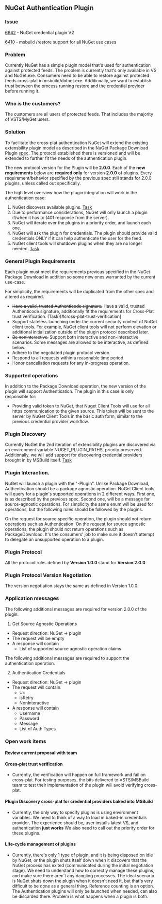 ## NuGet Authentication Plugin

### Issue
[6642](https://github.com/NuGet/Home/issues/6642) - NuGet credential plugin V2

[6410](https://github.com/NuGet/Home/issues/6410) - msbuild /restore support for all NuGet use cases

### Problem
Currently NuGet has a simple plugin model that's used for authentication against protected feeds. 
The problem is currently that's only available in VS and NuGet.exe. 
Consumers need to be able to restore against protected feeds cross-plat in msbuild/dotnet.exe. 
Additionally, we want to establish trust between the process running restore and the credential provider before running it.

### Who is the customers?
The customers are all users of protected feeds. That includes the majority of VSTS/MyGet users. 

### Solution

To facilitate the cross-plat authentication NuGet will extend the existing extensbility plugin model as described in the NuGet Package Download Plugin [spec](https://github.com/NuGet/Home/wiki/NuGet-Package-Download-Plugin). 
The protocol established there is versioned and will be extended to further fit the needs of the authentication plugin. 

The new protocol version for the Plugin will be **2.0.0**. 
Each of the **new requirements** below are **required only** for version **2.0.0** of plugins. 
Every requirement/behavior specified by the previous spec still stands for 2.0.0 plugins, unless called out specifically.

The high level overview how the plugin integration will work in the authentication case:
1. NuGet discovers available plugins. [Task](#plugin-discovery-cross-plat-for-credential-providers-baked-into-msbuild)
2. Due to performance considerations, NuGet will only launch a plugin if/when it has to (401 response from the server). 
3. NuGet will iterate over the plugins in a priority order, and launch each one. 
4. NuGet will ask the plugin for credentials. The plugin should provide valid credentials ONLY if it can help authenticate the user for the feed. 
5. NuGet client tools will shutdown plugins when they are no longer needed. [Task](#ife-cycle-management-of-plugins)

### General Plugin Requirements
Each plugin must meet the requirements previous specified in the NuGet Package Download in addition so some new ones warranted by the current use-case. 

For simplicity, the requirements will be duplicated from the other spec and altered as required.

- ~~Have a valid, trusted Authenticode signature.~~ Have a valid, trusted Authenticode signature, additionally fit the requirements for Cross-Plat trust verification. (Task)[#cross-plat-trust-verification]
- Support stateless launching under the current security context of NuGet client tools. For example, NuGet client tools will not perform elevation or additional initialization outside of the plugin protocol described later.
- ~~Be noninteractive.~~ Support both interactive and non-interactive scenarios. Some messages are allowed to be interactive, as defined below.
- Adhere to the negotiated plugin protocol version.
- Respond to all requests within a reasonable time period.
- Honor cancellation requests for any in-progress operation.

### Supported operations
In addition to the Package Download operation, the new version of the plugin will support Authentication. 
The plugin in this case is only responsible for:
- Providing valid token to NuGet, that Nuget Client Tools will use for all https communication to the given source. 
This token will be sent to the server by NuGet Client Tools in the basic auth form, similar to the previous credential provider workflow.

### Plugin Discovery

Currently NuGet the 2nd iteration of extensibility plugins are discovered via an environment variable NUGET_PLUGIN_PATHS, priority preserved. 
Additionally, we will add support for discovering credential providers brought in by MSBuild itself. [Task](#plugin-discovery-cross-plat-for-credential-providers-baked-into-msbuild)

### Plugin Interaction. 
NuGet will launch a plugin with the "-Plugin". 
Unlike Package Download, Authentication should be a package agnostic operation.
NuGet Client tools will query for a plugin's supported operations in 2 different ways. 
First one, is as described by the previous spec. 
Second one, will be a message for source-agnostic operations. 
For simplicity the same enum will be used for operations, but the following rules should be followed by the plugins.

On the request for source specific operation, the plugin should not return operations such as Authentication. 
On the request for source agnostic operations, the plugin should not return operations such as PackageDownload.
It's the consumers' job to make sure it doesn't attempt to delegate an unsupported operation to a plugin. 

### Plugin Protocol
All the protocol rules defined by **Version 1.0.0** stand for **Version 2.0.0**.

### Plugin Protocol Version Negotiation 
The version negotiation stays the same as defined in Version 1.0.0. 

### Application messages

The following additional messages are required for version 2.0.0 of the plugin. 
1. Get Source Agnostic Operations
* Request direction: NuGet -> plugin
* The request will be empty
* A response will contain
    * List of supported source agnostic operation claims

The following additional messages are required to support the authentication operation. 

2. Authentication Credentials 
* Request direction: NuGet -> plugin
* The request will contain:
    * Uri
    * isRetry
    * NonInteractive
* A response will contain
    * Username
    * Password
    * Message
    * List of Auth Types

### Open work items

#### Review current proposal with team
#### Cross-plat trust verification
- Currently, the verification will happen on full framework and fail on cross-plat. For testing purposes, the bits delivered to VSTS/MSBuild team to test their implementation of the plugin will avoid verifying cross-plat. 
#### Plugin Discovery cross-plat for credential providers baked into MSBuild
- Currently, the only way to specify plugins is using environment variables. We need to think of a way to load in baked-in credentials provider. The experience should be, user installs latest VS, and authentication **just works**
We also need to call out the priority order for these plugins. 
#### Life-cycle management of plugins 
- Currently, there's only 1 type of plugin, and it is being disposed on idle by NuGet, or the plugin shuts itself down when it discovers that the NuGet process has exited (communicated during the initial negotiation stage). 
We need to understand how to correctly manage these plugins, and make sure there aren't any dangling processes. 
The ideal scenario is NuGet shuts down the plugin when it doesn't need it, but that's very difficult to be done as a general thing. Reference counting is an option. The Authentication plugins will only be launched when needed, can also be discarded there. Problem is what happens when a plugin is both. 